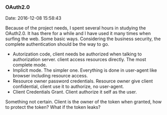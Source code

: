 <!--
title: OAuth2.0
date: 2016-12-08 15:58:43
tags:
- Security
-->
### OAuth2.0
Date: 2016-12-08 15:58:43

Because of the project needs, I spent several hours in studying the OAuth2.0. It has there for a while and I have used it many times when surfing the web. Some basic ways. Considering the business security, the complete authentication should be the way to go. 
<!-- more -->
- Autorization code, client needs be authorized when talking to authorization server. client access resources directly. The most complete mode.
- Implicit mode. The simpler one. Everything is done in user-agent like browser including resource access.
- Resource owner password credentials. Resource owner give client confidential, client use it to authorize, no user-agent. 
- Client Credentials Grant. Client authorize it self as the user.

Something not certain. Client is the owner of the token when granted, how to protect the token? What if the token leaks?
